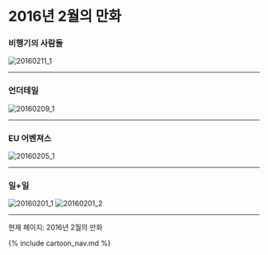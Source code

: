 # 2016년 2월의 만화

### 비행기의 사람들
![20160211_1](/2016_02/20160211_1.jpg)

* * *

### 언더테일
![20160209_1](/2016_02/20160209_1.jpg)

* * *

### EU 어벤져스
![20160205_1](/2016_02/20160205_1.jpg)

* * *

### 일+일
![20160201_1](/2016_02/20160201_1.jpg)
![20160201_2](/2016_02/20160201_2.jpg)

* * *

현재 페이지: 2016년 2월의 만화

{% include cartoon_nav.md %}
